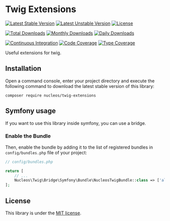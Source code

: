 Twig Extensions
===============
[![Latest Stable Version](https://poser.pugx.org/nucleos/twig-extensions/v/stable)](https://packagist.org/packages/nucleos/twig-extensions)
[![Latest Unstable Version](https://poser.pugx.org/nucleos/twig-extensions/v/unstable)](https://packagist.org/packages/nucleos/twig-extensions)
[![License](https://poser.pugx.org/nucleos/twig-extensions/license)](LICENSE.md)

[![Total Downloads](https://poser.pugx.org/nucleos/twig-extensions/downloads)](https://packagist.org/packages/nucleos/twig-extensions)
[![Monthly Downloads](https://poser.pugx.org/nucleos/twig-extensions/d/monthly)](https://packagist.org/packages/nucleos/twig-extensions)
[![Daily Downloads](https://poser.pugx.org/nucleos/twig-extensions/d/daily)](https://packagist.org/packages/nucleos/twig-extensions)

[![Continuous Integration](https://github.com/nucleos/nucleos-twig-extensions/workflows/Continuous%20Integration/badge.svg?event=push)](https://github.com/nucleos/nucleos-twig-extensions/actions?query=workflow%3A"Continuous+Integration"+event%3Apush)
[![Code Coverage](https://codecov.io/gh/nucleos/nucleos-twig-extensions/graph/badge.svg)](https://codecov.io/gh/nucleos/nucleos-twig-extensions)
[![Type Coverage](https://shepherd.dev/github/nucleos/nucleos-twig-extensions/coverage.svg)](https://shepherd.dev/github/nucleos/nucleos-twig-extensions)

Useful extensions for twig.

## Installation

Open a command console, enter your project directory and execute the following command to download the latest stable version of this library:

```
composer require nucleos/twig-extensions
```

## Symfony usage

If you want to use this library inside symfony, you can use a bridge.

### Enable the Bundle

Then, enable the bundle by adding it to the list of registered bundles in `config/bundles.php` file of your project:

```php
// config/bundles.php

return [
    // ...
    Nucleos\Twig\Bridge\Symfony\Bundle\NucleosTwigBundle::class => ['all' => true],
];
```

## License

This library is under the [MIT license](LICENSE.md).

